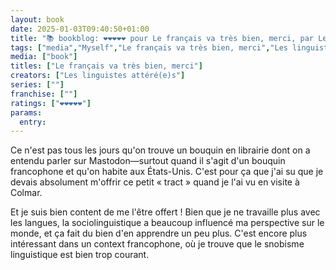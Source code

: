 ```yaml
---
layout: book
date: 2025-01-03T09:40:50+01:00
title: "📚 bookblog: ❤️❤️❤️❤️❤️ pour Le français va très bien, merci, par Les linguistes atterré(e)s"
tags: ["media","Myself","Le français va très bien, merci","Les linguistes atterré(e)s","French","Académie française","linguistics","sociolinguistics"]
media: ["book"]
titles: ["Le français va très bien, merci"]
creators: ["Les linguistes attéré(e)s"]
series: [""]
franchise: [""]
ratings: ["❤️❤️❤️❤️❤️"]
params:
  entry:
---
```


Ce n'est pas tous les jours qu'on trouve un bouquin en librairie dont on a entendu parler sur Mastodon—surtout quand il s'agit d'un bouquin francophone et qu'on habite aux États-Unis. C'est pour ça que j'ai su que je devais absolument m'offrir ce petit « tract » quand je l'ai vu en visite à Colmar.

Et je suis bien content de me l'être offert ! Bien que je ne travaille plus avec les langues, la sociolinguistique a beaucoup influencé ma perspective sur le monde, et ça fait du bien d'en apprendre un peu plus. C'est encore plus intéressant dans un context francophone, où je trouve que le snobisme linguistique est bien trop courant.
